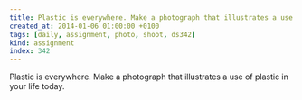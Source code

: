 ```yaml
---
title: Plastic is everywhere. Make a photograph that illustrates a use of plastic in your life today.
created_at: 2014-01-06 01:00:00 +0100
tags: [daily, assignment, photo, shoot, ds342]
kind: assignment
index: 342
---
```


Plastic is everywhere. Make a photograph that illustrates a use of plastic in your life today.
